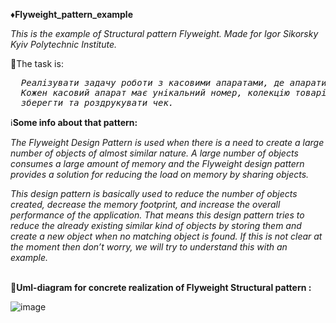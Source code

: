 ♦️<b>Flyweight_pattern_example</b>

<i>This is the example of Structural pattern Flyweight. Made for Igor Sikorsky Kyiv Polytechnic Institute.</i>

🎯The task is:

<i>
<pre>
  Реалізувати задачу роботи з касовими апаратами, де апарати можуть бути різних виробників. 
  Кожен касовий апарат має унікальний номер, колекцію товарів та можливість додати товар, 
  зберегти та роздрукувати чек.
</pre>
</i>

ℹ️<b>Some info about that pattern:</b>

<i>
The Flyweight Design Pattern is used when there is a need to create a large number of objects of almost similar nature. 
A large number of objects consumes a large amount of memory and the Flyweight design pattern provides a solution for reducing the load on memory by sharing objects.

This design pattern is basically used to reduce the number of objects created, decrease the memory footprint, and increase the overall performance of the application. 
That means this design pattern tries to reduce the already existing similar kind of objects by storing them and create a new object when no matching object is found. 
If this is not clear at the moment then don’t worry, we will try to understand this with an example.
</i>

<br/>📶<b>Uml-diagram for concrete realization of Flyweight Structural pattern :</b><br/>

![image](https://user-images.githubusercontent.com/71894616/172372892-cfed6702-7939-4d9c-a893-28d6bc152d07.png)

